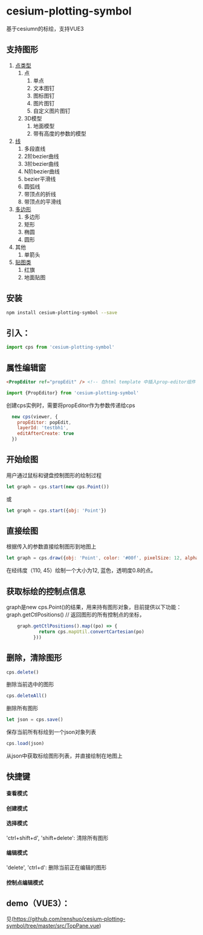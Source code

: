 # cesium-plotting-symbol
基于cesiumn的标绘，支持VUE3

## 支持图形
1. [点类型](https://github.com/renshuo/cesium-plotting-symbol/tree/master/src/cps/Point)
    1. 点
       1. 单点
       2. 文本图钉
       3. 图标图钉
       4. 图片图钉
       5. 自定义图片图钉
    2. 3D模型
       1. 地面模型
       2. 带有高度的参数的模型
2. [线](https://github.com/renshuo/cesium-plotting-symbol/tree/master/src/cps/Polyline)
    1. 多段直线
    1. 2阶bezier曲线
    2. 3阶bezier曲线
    3. N阶bezier曲线
    4. bezier平滑线
    5. 圆弧线
    6. 带顶点的折线
    7. 带顶点的平滑线
3. [多边形](https://github.com/renshuo/cesium-plotting-symbol/tree/master/src/cps/Polygon)
    1. 多边形
    2. 矩形
    3. 椭圆
    4. 圆形
4. 其他
    1. 单箭头
5. [贴图类](https://github.com/renshuo/cesium-plotting-symbol/tree/master/src/cps/Image)
    1. 红旗
    2. 地面贴图

## 安装
```bash
npm install cesium-plotting-symbol --save
```

## 引入： 
```javascript
import cps from 'cesium-plotting-symbol'
```
## 属性编辑窗
```html
<PropEditor ref="propEdit" /> <!-- 在html template 中插入prop-editor组件 -->
```

```javascript
import {PropEditor} from 'cesium-plotting-symbol'
```

创建cps实例时，需要将propEditor作为参数传递给cps
```javascript
  new cps(viewer, {
    propEditor: popEdit,
    layerId: 'testbh1',
    editAfterCreate: true
  })
```

## 开始绘图
用户通过鼠标和键盘控制图形的绘制过程
```javascript
let graph = cps.start(new cps.Point())
```
或
```javascript
let graph = cps.start({obj: 'Point'})
```

## 直接绘图
根据传入的参数直接绘制图形到地图上
```javascript
let graph = cps.draw({obj: 'Point', color: '#00f', pixelSize: 12, alpha: 0.8, ctls: [{lon: 110, lat: 45}]})
```
在经纬度（110, 45）绘制一个大小为12, 蓝色，透明度0.8的点。

## 获取标绘的控制点信息
graph是new cps.Point()的结果，用来持有图形对象，目前提供以下功能：
graph.getCtlPositions() // 返回图形的所有控制点的坐标，
```javascript
    graph.getCtlPositions().map((po) => {
            return cps.mapUtil.convertCartesian(po)
          }))
```

## 删除，清除图形
```javascript
cps.delete()
```
删除当前选中的图形

```javascript
cps.deleteAll()
```
删除所有图形

```javascript
let json = cps.save()
```
保存当前所有标绘到一个json对象列表

```javascript
cps.load(json)
```
从json中获取标绘图形列表，并直接绘制在地图上


## 快捷键
#### 查看模式
#### 创建模式
#### 选择模式
'ctrl+shift+d', 'shift+delete': 清除所有图形
#### 编辑模式
'delete', 'ctrl+d': 删除当前正在编辑的图形
#### 控制点编辑模式


## demo（VUE3）：
见(https://github.com/renshuo/cesium-plotting-symbol/tree/master/src/TopPane.vue)
